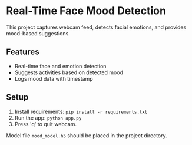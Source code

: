 # Real-Time Face Mood Detection

This project captures webcam feed, detects facial emotions, and provides mood-based suggestions.

## Features
- Real-time face and emotion detection
- Suggests activities based on detected mood
- Logs mood data with timestamp

## Setup
1. Install requirements: `pip install -r requirements.txt`
2. Run the app: `python app.py`
3. Press 'q' to quit webcam.

Model file `mood_model.h5` should be placed in the project directory.